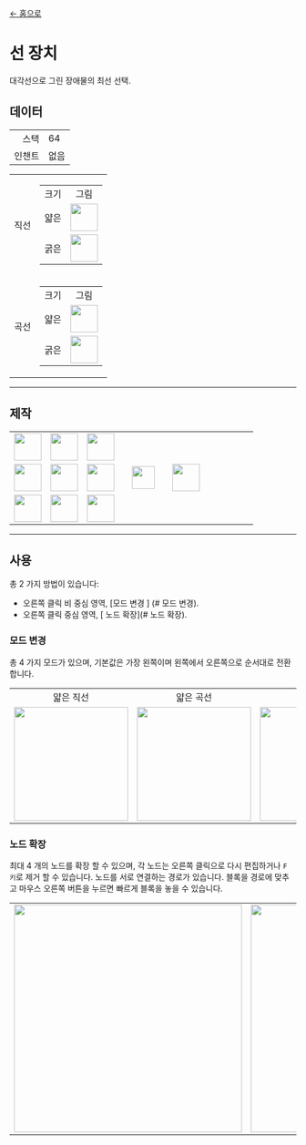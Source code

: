 [← 홈으로](../)
# 선 장치
대각선으로 그린 장애물의 최선 선택.

## 데이터
<table>
    <tr><td align="end">스택</td><td>64</td></tr>
    <tr><td align="end">인챈트</td><td>없음</td></tr>
</table>
<table>
    <tr>
        <td align="center">직선</td>
        <td>
            <table>
                <tr><td align="center">크기</td><td align="center">그림</td></tr>
                <tr><td align="center">얇은</td><td><img src="https://i.imgur.com/hhI9h1R.png" height="48"/></td></tr>
                <tr><td align="center">굵은</td><td><img src="https://i.imgur.com/SJBTnkG.png" height="48"/></td></tr>
            </table>
        </td>
    </tr>
    <tr>
        <td align="center">곡선</td>
        <td>
            <table>
                <tr><td align="center">크기</td><td align="center">그림</td></tr>
                <tr><td align="center">얇은</td><td><img src="https://i.imgur.com/d3Qzrtq.png" height="48"/></td></tr>
                <tr><td align="center">굵은</td><td><img src="https://i.imgur.com/PiWyIRO.png" height="48"/></td></tr>
            </table>
        </td>
    </tr>
</table>

---

## 제작
<table>
    <tr><td><img src="https://i.imgur.com/FzeH8zW.png" width="48"/></td><td><img src="https://i.imgur.com/GkMJMSS.png" width="48"/></td><td><img src="https://i.imgur.com/FzeH8zW.png" width="48"/></td><td colspan="3"></td></tr>
    <tr><td><img src="https://i.imgur.com/GkMJMSS.png" width="48"/></td><td><img src="https://i.imgur.com/hhnlgTn.png" width="48"/></td><td><img src="https://i.imgur.com/GkMJMSS.png" width="48"/></td><td width="70" align="center"><img src="https://i.imgur.com/VE0KqIE.png" width="40"/></td><td><img src="https://i.imgur.com/hhI9h1R.png" width="48"/></td><td width="70"></td></tr>
    <tr><td><img src="https://i.imgur.com/FzeH8zW.png" width="48"/></td><td><img src="https://i.imgur.com/GkMJMSS.png" width="48"/></td><td><img src="https://i.imgur.com/FzeH8zW.png" width="48"/></td><td colspan="3"></td></tr>
</table>

---

## 사용
총 2 가지 방법이 있습니다:
- 오른쪽 클릭 비 중심 영역, [모드 변경 ] (# 모드 변경).
- 오른쪽 클릭 중심 영역, [ 노드 확장](# 노드 확장).

### 모드 변경
총 4 가지 모드가 있으며, 기본값은 가장 왼쪽이며 왼쪽에서 오른쪽으로 순서대로 전환합니다.
<table>
    <tr>
        <td align="center">얇은 직선</td>
        <td align="center">얇은 곡선</td>
        <td align="center">굵은 직선</td>
        <td align="center">굵은 곡선</td>
    </tr>
    <tr>
        <td><img src="https://i.imgur.com/nZBnJ5V.png" width="200"/></td>
        <td><img src="https://i.imgur.com/vY8uPDN.png" width="200"/></td>
        <td><img src="https://i.imgur.com/e39eLW7.png" width="200"/></td>
        <td><img src="https://i.imgur.com/tHV19LF.png" width="200"/></td>
    </tr>
</table>

### 노드 확장
최대 4 개의 노드를 확장 할 수 있으며, 각 노드는 오른쪽 클릭으로 다시 편집하거나 ` F 키 `로 제거 할 수 있습니다.
노드를 서로 연결하는 경로가 있습니다. 블록을 경로에 맞추고 마우스 오른쪽 버튼을 누르면 빠르게 블록을 놓을 수 있습니다.
<table>
    <tr><td><img src="https://i.imgur.com/tHV19LF.png" width="400"/></td><td><img src="https://i.imgur.com/IT7G4E9.png" width="400"/></td></tr>
</table>
